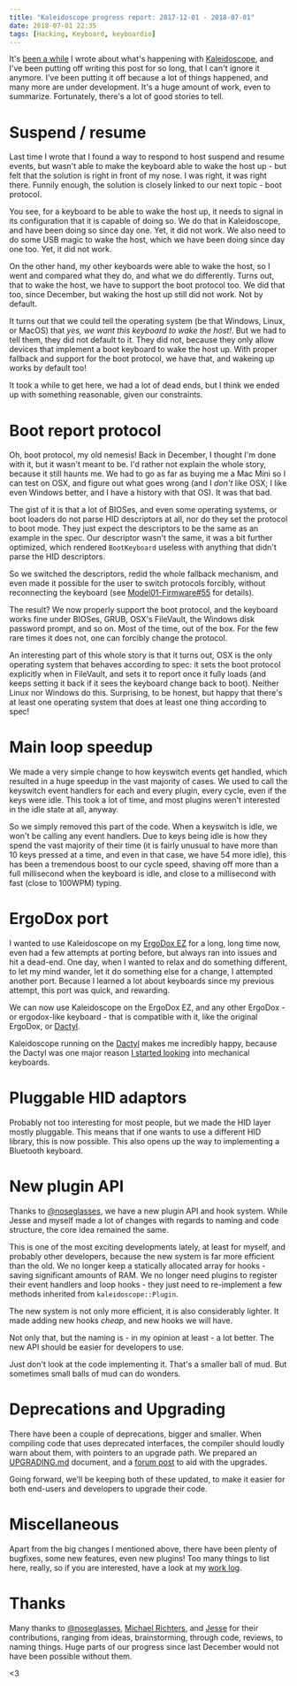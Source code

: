 ```yaml
---
title: "Kaleidoscope progress report: 2017-12-01 - 2018-07-01"
date: 2018-07-01 22:35
tags: [Hacking, Keyboard, keyboardio]
---
```


It's [been a while][blog:progress-report-1] I wrote about what's happening with
[Kaleidoscope][k], and I've been putting off writing this post for so long, that
I can't ignore it anymore. I've been putting it off because a lot of things
happened, and many more are under development. It's a huge amount of work, even
to summarize. Fortunately, there's a lot of good stories to tell.

 [blog:progress-report-1]: /blog/2017/12/02/kaleidoscope-progress-report/
 [k]: https://github.com/keyboardio/Kaleidoscope

<!-- more -->

<a id="section/suspend"></a>
# Suspend / resume

Last time I wrote that I found a way to respond to host suspend and resume
events, but wasn't able to make the keyboard able to wake the host up - but felt
that the solution is right in front of my nose. I was right, it was right there.
Funnily enough, the solution is closely linked to our next topic - boot
protocol.

You see, for a keyboard to be able to wake the host up, it needs to signal in
its configuration that it is capable of doing so. We do that in Kaleidoscope,
and have been doing so since day one. Yet, it did not work. We also need to do
some USB magic to wake the host, which we have been doing since day one too.
Yet, it did not work.

On the other hand, my other keyboards were able to wake the host, so I went and
compared what they do, and what we do differently. Turns out, that to wake the
host, we have to support the boot protocol too. We did that too, since December,
but waking the host up still did not work. Not by default.

It turns out that we could tell the operating system (be that Windows, Linux, or
MacOS) that *yes, we want this keyboard to wake the host!*. But we had to tell
them, they did not default to it. They did not, because they only allow devices
that implement a boot keyboard to wake the host up. With proper fallback and
support for the boot protocol, we have that, and wakeing up works by default
too!

It took a while to get here, we had a lot of dead ends, but I think we ended up
with something reasonable, given our constraints.

<a id="section/boot-proto"></a>
# Boot report protocol

Oh, boot protocol, my old nemesis! Back in December, I thought I'm done with it,
but it wasn't meant to be. I'd rather not explain the whole story, because it
still haunts me. We had to go as far as buying me a Mac Mini so I can test on
OSX, and figure out what goes wrong (and I *don't* like OSX; I like even Windows
better, and I have a history with that OS). It was that bad.

The gist of it is that a lot of BIOSes, and even some operating systems, or boot
loaders do not parse HID descriptors at all, nor do they set the protocol to
boot mode. They just expect the descriptors to be the same as an example in the
spec. Our descriptor wasn't the same, it was a bit further optimized, which
rendered `BootKeyboard` useless with anything that didn't parse the HID
descriptors.

So we switched the descriptors, redid the whole fallback mechanism, and even
made it possible for the user to switch protocols forcibly, without reconnecting
the keyboard (see [Model01-Firmware#55][mf/55] for details).

 [mf/55]: https://github.com/keyboardio/Model01-Firmware/pull/55

The result? We now properly support the boot protocol, and the keyboard works
fine under BIOSes, GRUB, OSX's FileVault, the Windows disk password prompt, and
so on. Most of the time, out of the box. For the few rare times it does not, one
can forcibly change the protocol.

An interesting part of this whole story is that it turns out, OSX is the only
operating system that behaves according to spec: it sets the boot protocol
explicitly when in FileVault, and sets it to report once it fully loads (and
keeps setting it back if it sees the keyboard change back to boot). Neither
Linux nor Windows do this. Surprising, to be honest, but happy that there's at
least one operating system that does at least one thing according to spec!

<a id="section/main-loop-speed"></a>
# Main loop speedup

We made a very simple change to how keyswitch events get handled, which resulted
in a huge speedup in the vast majority of cases. We used to call the keyswitch
event handlers for each and every plugin, every cycle, even if the keys were
idle. This took a lot of time, and most plugins weren't interested in the idle
state at all, anyway.

So we simply removed this part of the code. When a keyswitch is idle, we won't
be calling any event handlers. Due to keys being idle is how they spend the vast
majority of their time (it is fairly unusual to have more than 10 keys pressed
at a time, and even in that case, we have 54 more idle), this has been a
tremendous boost to our cycle speed, shaving off more than a full millisecond
when the keyboard is idle, and close to a millisecond with fast (close to
100WPM) typing.

<a id="section/ergodox-port"></a>
# ErgoDox port

I wanted to use Kaleidoscope on my [ErgoDox EZ][ez] for a long, long time now,
even had a few attempts at porting before, but always ran into issues and hit a
dead-end. One day, when I wanted to relax and do something different, to let my
mind wander, let it do something else for a change, I attempted another port.
Because I learned a lot about keyboards since my previous attempt, this port was
quick, and rewarding.

We can now use Kaleidoscope on the ErgoDox EZ, and any other ErgoDox - or
ergodox-like keyboard - that is compatible with it, like the original ErgoDox,
or [Dactyl][t:dactyl].

 [t:dactyl]: https://twitter.com/joedevivo/status/997874840005632005
 [ez]: https://ergodox-ez.com/

Kaleidoscope running on the [Dactyl][dactyl] makes me incredibly happy, because
the Dactyl was one major reason [I started looking][b:looking] into mechanical
keyboards.

 [dactyl]: https://github.com/adereth/dactyl-keyboard
 [b:looking]: /blog/2015/11/20/looking-for-a-keyboard/

<a id="section/hid-facade"></a>
# Pluggable HID adaptors

Probably not too interesting for most people, but we made the HID layer mostly
pluggable. This means that if one wants to use a different HID library, this is
now possible. This also opens up the way to implementing a Bluetooth keyboard.

<a id="section/new-plugin-api"></a>
# New plugin API

Thanks to [@noseglasses][noseglasses], we have a new plugin API and hook system.
While Jesse and myself made a lot of changes with regards to naming and code
structure, the core idea remained the same.

 [noseglasses]: https://github.com/noseglasses

This is one of the most exciting developments lately, at least for myself, and
probably other developers, because the new system is far more efficient than the
old. We no longer keep a statically allocated array for hooks - saving
significant amounts of RAM. We no longer need plugins to register their event
handlers and loop hooks - they just need to re-implement a few methods inherited
from `kaleidoscope::Plugin`.

The new system is not only more efficient, it is also considerably lighter. It
made adding new hooks *cheap*, and new hooks we will have.

Not only that, but the naming is - in my opinion at least - a lot better. The
new API should be easier for developers to use.

Just don't look at the code implementing it. That's a smaller ball of mud. But
sometimes small balls of mud can do wonders.

<a id="section/deprecations"></a>
# Deprecations and Upgrading

There have been a couple of deprecations, bigger and smaller. When compiling
code that uses deprecated interfaces, the compiler should loudly warn about
them, with pointers to an upgrade path. We prepared an
[UPGRADING.md][upgrading.md] document, and a [forum post][f:upgrading] to aid
with the upgrades.

 [upgrading.md]: https://github.com/keyboardio/Kaleidoscope/blob/master/UPGRADING.md#kaleidoscope-upgrade-notes
 [f:upgrading]: https://community.keyboard.io/t/user-visible-major-breaking-changes-coming-in-kaleidoscope/1665?u=algernon

Going forward, we'll be keeping both of these updated, to make it easier for
both end-users and developers to upgrade their code.

<a id="section/miscellaneous"></a>
# Miscellaneous

Apart from the big changes I mentioned above, there have been plenty of
bugfixes, some new features, even new plugins! Too many things to list here,
really, so if you are interested, have a look at my [work log][worklog].

 [worklog]: https://github.com/algernon/keyboardio-worklog/blob/master/worklog.md#readme

<a id="section/thanks"></a>
# Thanks

Many thanks to [@noseglasses][noseglasses], [Michael
Richters][gedankenexperimenter], and [Jesse][obra] for their contributions,
ranging from ideas, brainstorming, through code, reviews, to naming things. Huge
parts of our progress since last December would not have been possible without
them.

 [gedankenexperimenter]: https://github.com/gedankenexperimenter
 [obra]: https://github.com/obra

<3
